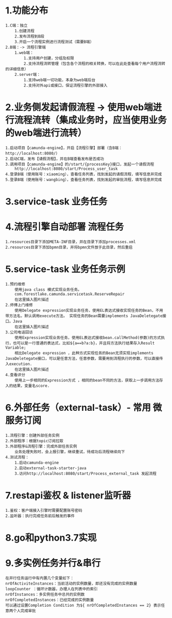 

# 1.功能分布

    1.C端：独立
        1.创建流程
        2.发布流程到B段   
        3.开启一个流程实例进行流程测试（需要B端）
    2.B端：-> 流程引擎端
        1.web端：
            1.支持用户创建，分组及权限
            2.支持流程流转管理（包含各个流程的相关转换，可以在此处查看每个用户流程流转的详细信息）
        2.server端：
            1.支持web端一切功能，本身为web端后台
            2.支持对外api或接口，保证流程引擎的外部接入

# 2.业务侧发起请假流程 -> 使用web端进行流程流转（集成业务时，应当使用业务的web端进行流转）
    
    1.启动项目【camunda-engine】，开启【流程引擎】部署（含B端：http://localhost:8080/）
    2.启动C端，发布【请假流程】，并在B端查看发布是否成功
    3.调用项目【camunda-engine】的/start/{processKey}接口，发起一个请假流程
        http://localhost:8080/start/Process_user_task
    4.登录B端（使用账号：xiaoming），查看任务列表，找到发起的请假流程，填写信息并完成
    5.登录B端（使用账号：wangbing），查看任务列表，找到发起的审批流程，填写信息并完成
     
# 3.service-task 业务任务
    
# 4.流程引擎自动部署 流程任务
    
    1.resources目录下添加META-INF目录，并在目录下添加processes.xml
    2.resources目录下添加bpmn目录，并将bpmn文件放于此目录，然后重启

# 5.service-task 业务任务示例
    
    1.预约维修
        使用java class 模式实现业务任务。
        com.forestlake.camunda.servicetask.ReserveRepair
        在这里插入图片描述
    2.师傅上门维修
        使用Delegate expression实现业务任务，使用EL表达式接收实现任务的Bean，不用带方法名，默认调用execute方法。 实现任务的Bean需要implements JavaDeletegate接口。Java
        在这里插入图片描述
    3.公司电话回访
        使用Expression实现业务任务，使用EL表达式接收bean.callMethod(参数)的方式执行，也可以是一行普通的表达式，比如${a==b?a:b}，并且将方法执行结果存入Result Variable;
        相比Delegate expression ，此种方式实现任务的Bean无须实现implements JavaDeletegate接口，可以是任意方法，任意参数，需要用到流程执行的参数，可以直接传入execution.
        在这里插入图片描述
    4.查看评分
        使用上一步相同的Expression方式 ，相同的bean不同的方法，获取上一步调用方法存入的结果，变量名score.

# 6.外部任务（external-task）- 常用 微服务订阅
    
    1.流程引擎：创建外部任务实例
    2.外部程序：根据topic订阅拉取
    3.外部程序&流程引擎：完成外部任务实例
        业务处理失败时，会上报引擎，继续重试，待成功后流程继续向下
    4.测试流程：
        1.启动camunda-engine
        2.启动external-task-starter-java
        3.访问http://localhost:8080/start/Process_external_task 发起流程
    
# 7.restapi鉴权 & listener监听器
    
    1.鉴权：客户端接入引擎时需要配置账号密码
    2.监听器：执行完成任务前后触发的事件

# 8.go和python3.7实现

# 9.多实例任务并行&串行
    
    在并行任务运行中有内置几个变量如下：
    nrOfActiviteInstances：当前活动的实例数量，即还没有完成的实例数量
    loopCounter ：循环计数器，办理人在列表中的索引
    nrOfInstances：多实例任务中总共的实例数
    nrOfCompletedInstances：已经完成的实例数量
    可以通过设置Completion Condition 为${ nrOfCompletedInstances == 2} 表示任意两个人完成审批

    
